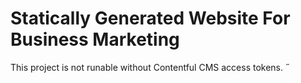 # Statically Generated Website For Business Marketing

This project is not runable without Contentful CMS access tokens.
˝
